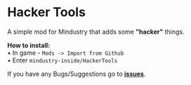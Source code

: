 # Hacker Tools

A simple mod for Mindustry that adds some **"hacker"** things.

**How to install:** <br>
• In game - `Mods -> Import from Github` <br>
• Enter `mindustry-inside/HackerTools` <br>

If you have any Bugs/Suggestions go to **<a href="https://github.com/mindustry-inside/HackerTools/issues">issues</a>**.
